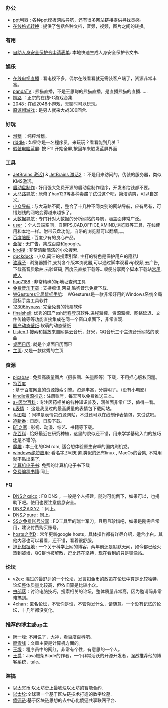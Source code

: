 ### 办公
- [ppt利器](http://www.hippter.com/) : 各种ppt模板网站导航，还有很多网站链接提供寻找灵感。
- [在线格式转换](http://cn.office-converter.com/) : 提供了包括各种文档，音频，视频，图片之间的转换。

### 有用
- [自助人身安全保护令申请表单](http://blog.hanming.li/selfProtectionOrder/): 本地快速生成人身安全保护令文书.

### 娱乐
- [在线电视直播](http://www.cietv.com/) : 看电视不多，偶尔在线看看就无需装客户端了，资源非常丰富。
- [pandaTV](http://live.ipanda.com/) : 熊猫直播，不是王思聪的熊猫直播，是直播熊猫的直播……
- [桐路](http://t.onglu.pw/index.php) ：正宗的在线FC游戏合集
- [2048](http://gabrielecirulli.github.io/2048/) : 在线2048小游戏，无聊时可以玩玩。
- [原谅帽游戏](http://ssyar.com/green/) : 是男人就来大战300回合.

### 好玩
- [滑稽](http://lvmaojun.com/huaji/) ：纯粹滑稽。
- [riddle](http://riddle.arthurluk.net/stageone.php#) : 如果你是一名程序员，来玩玩？看看能到几关？
- [假装电脑蓝屏](http://fakeupdate.net/): 按 F11 开始全屏,按回车来触发蓝屏界面


### 工具
- [JetBrains 激活1](http://jetbrains.oliyo.cn)  & [JetBrains 激活2](http://xidea.online) ：不是用来访问的，伪装的服务器，类似KMS激活。
- [启动盘制作](http://rufus.akeo.ie/?locale=zh_CN) : 好用强大免费开源的启动盘制作程序，开发者给钱都不要。
- [大马路导航](https://dama.lu/) : 厌倦了hao123等各种毒瘤？试试这个吧，简洁清爽，可以自定义。
- [小众导航](http://taoxiaozhong.com/dh) : 与大马路不同，整合了十几种不同类别的网站导航，应有尽有，可惜划线的网站变得越来越多了。
- [大数据导航](http://hao.199it.com/) : 专门针对大数据的分析网站的导航，涵盖面非常广泛。
- [user](https://uzer.me/) ：个人云端空间，自带PS,CAD,OFFICE,XMIND,浏览器等工具，在线使用和本地一样。附带云盘功能。自带的浏览器可以翻墙。。。
- [百度脑图](http://naotu.baidu.com/) : 百度少有的良心产品。
- [全搜](http://www.qi1y.cn/) : 无广告，集成百度和google。
- [bird搜](http://bird.so/) : 非常清新简洁的小众搜索.
- [duckduck](https://duckduckgo.com/?t=h_) : 小众,简洁的搜索引擎, 主打的特色是保护用户的隐私!
- [油猴子](https://tampermonkey.net/) : 浏览器插件,支持各个版本浏览器,可以通过脚本观看vip视频,去广告,下载高音质歌曲,去验证码, 百度云直接下载等...顺便分享两个脚本下载站[常用](https://greasyfork.org/zh-CN),[成人](https://sleazyfork.org/zh-CN)
- [hao7188](http://www.hao7188.com/) : 非常精确的ip地址查询工具
- [免费音乐下载](https://www.tikitiki.cn/) : 支持腾讯,网易,酷狗音乐免费下载.
- [WGestures全局鼠标手势](http://www.yingdev.com/projects/wgestures):　WGestures是一款非常好用的Windows系统全局鼠标手势工具软件
- [12306bypass](http://www.12306bypass.com/): 完全免费的抢票软件
- [finalshell](http://www.hostbuf.com/): 优秀的国产ssh远程登录软件.进程监控、资源监控、网络延迟、文件传输等等功能直接集成在同一个窗口桌面下，非常直观.
- [国产动态壁纸](http://wallpaper.upupoo.com/store/index.htm):软萌的动态壁纸 
- [Listen 1](http://listen1.github.io/listen1/):搜索和播放来自网易云音乐，虾米，QQ音乐三个主流音乐网站的歌曲
- [桌面日历](http://chs.desktopcal.com/chs/): 就是个桌面日历而已
- [主页](https://www.zhuye.kim/): 又是一款优秀的主页

### 资源
- [pixabay](https://pixabay.com/) : 免费高质量图片（摄影图、矢量图等）下载，不用担心版权问题。
- [特百度](http://www.tebaidu.com/) : 基于百度网盘的资源搜索引擎。资源丰富，分类明了。（没有小电影）
- [kindle资源推送](http://readfree.me/) : 注册账号，每天可以免费推送三本。
- [a+医学百科](http://www.a-hospital.com/) : 专注医药相关的各种知识普及，涵盖面非常广泛，值得一看。
- [u表情](http://www.ubiaoqing.com/) ： 这是我见过的最高质量的表情包下载网站。
- [斗图啦](http://www.doutula.com/) ：同样是表情包资源网站，不过还可以在线制作表情包，来试试吧。
- [追新番](http://www.zhuixinfan.com/viewall-film-1.html) : 日剧，日影下载。
- [BT之家](http://www.btbtt.co/) : 影视、动漫、综艺、书籍等下载。
- [花百科](http://www.huabaike.com/) : 恰好最近在研究种植，这里的貌似还不错，用来学学基础入门的技巧还是不错的。
- [魔趣](https://download.mokeedev.com/) : 本土化的CM rom, 适合想体验原生安卓的国内刷机党。
- [windows绝赞应用](https://amazing-apps.gitbooks.io/windows-apps-that-amaze-us/zh-CN/): 看名字即可知道.类似的还有linux , MacOs的合集, 不常用就不贴出来了.
- [计算机电子书](http://it-ebooks.flygon.net/): 免费的计算机电子书下载
- [免费编程书籍](http://siberiawolf.com/free_programming/index.html):同上
### FQ
- [DNS之xsico](http://dns.xsico.cn/) : FQ DNS ，一般是个人搭建，随时可能倒下，如果可以，也捐助下吧。使用也要注意信息安全。
- [DNS之AIXYZ](https://aixyz.com/index.html) ：同上。
- [DNS之pure](http://puredns.cn/) : 同上。
- [SS之免费账号分享](https://freessr.xyz/) : FQ工具里的瑞士军刀，且用且珍惜吧，如果是刚需且常用，建议付费购买账号。
- [hosts之老D](https://laod.cn/hosts) : 常年更新google hosts，具体操作都有详尽介绍，适合小白。其他内容也可以看看，还不错，看着很舒服。
- [逗比根据地](https://doub.bid/) : 一个关于科学上网的博客，两年前还是默默无闻，如今都已经火热到被墙，QQ群也被解散，逗比还在坚持，现在看到的只是镜像站。

### 论坛
- [v2ex](https://www.v2ex.com/): 混过的最舒适的一个论坛，发言扣金币的政策在论坛中算是比较独特，论坛整体质量比较高，但依旧算是比较小众。
- [虫部落](http://www.chongbuluo.com/)：讨论电脑技巧，搜索相关的论坛，整体质量非常高，因为邀请码非常难搞到。
- [4chan](http://www.4chan.org/) : 匿名论坛，不管你是谁，不管你发什么，请随意。一个没有记忆的论坛，十几年都没变化。

### 推荐的博主或up主
- [阮一峰](http://www.ruanyifeng.com/blog/): 不用说了，大神，看百度百科吧。
- [廖雪峰](http://www.liaoxuefeng.com/)：文章主要是计算机方面的。
- [王垠](http://www.yinwang.org/)：程序员中的网红，非常有个性，有意思的一个人。
- [王爵](https://blog.biezhi.me/)：Java框架Blade的作者，一个非常活跃的开源开发者，强烈推荐他的博客系统，tale。

### 瞎搞
- [以太冥币](https://mingbi.io/home):以太坊史上最唬烂以太坊的智能合约.
- [以太坟](https://www.etherfen.com/#/home):全球第一个基于区块链技术打造的数字坟墓.
- [傻逼链](http://www.stupidcoin.cn/):基于区块链思想的去中心化傻逼共享联网平台.
